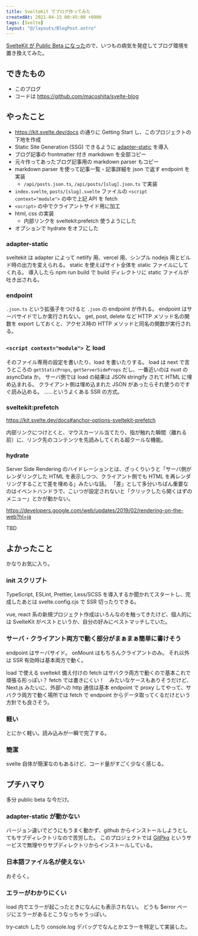 ```yaml
---
title: SvelteKit でブログ作ってみた
createdAt: 2021-04-15 00:45:00 +0900
tags: [Svelte]
layout: "@/layouts/BlogPost.astro"
---
```


[SvelteKit が Public Beta になった](https://svelte.dev/blog/sveltekit-beta)ので、いつもの病気を発症してブログ環境を置き換えてみた。

## できたもの

- このブログ
- コードは https://github.com/macoshita/svelte-blog

## やったこと

- https://kit.svelte.dev/docs の通りに Getting Start し、このプロジェクトの下地を作成
- Static Site Generation (SSG) できるように [adapter-static](https://github.com/sveltejs/kit/tree/master/packages/adapter-static) を導入
- ブログ記事の frontmatter 付き markdown を全部コピー
- 元々作ってあったブログ記事用の markdown parser もコピー
- markdown parser を使って記事一覧・記事詳細を json で返す endpoint を実装
  - `/api/posts.json.ts`, `/api/posts/[slug].json.ts` で実装
- `index.svelte`, `posts/[slug].svelte` ファイルの `<script context="module">` の中で上記 API を fetch
- `<script>` の中でクライアントサイド用に加工
- html, css の実装
  - 内部リンクを sveltekit:prefetch 使うようにした
- オプションで hydrate をオフにした

### adapter-static

sveltekit は adapter によって netlify 用、vercel 用、シンプル nodejs 用とビルド時の出力を変えられる。
static を使えばサイト全体を static ファイルにしてくれる。
導入したら npm run build で build ディレクトリに static ファイルが吐き出される。

### endpoint

`.json.ts` という拡張子をつけると `.json` の endpoint が作れる。
endpoint はサーバサイドでしか実行されない。
get, post, delete など HTTP メソッド名の関数を export しておくと、アクセス時の HTTP メソッドと同名の関数が実行される。

### `<script context="module">` と load

そのファイル専用の設定を書いたり、load を書いたりする。
load は next で言うところの `getStaticProps`, `getServerSideProps` だし、一番近いのは nuxt の asyncData か。
サーバ側では load の結果は JSON stringify されて HTML に埋め込まれる。
クライアント側は埋め込まれた JSON があったらそれ使うのですぐ読み込める。
……というよくある SSR の方式。

### sveltekit:prefetch

https://kit.svelte.dev/docs#anchor-options-sveltekit-prefetch

内部リンクにつけとくと、マウスカーソル当てたり、指が触れた瞬間（離れる前）に、リンク先のコンテンツを先読みしてくれる超クールな機能。

### hydrate

Server Side Rendering のハイドレーションとは、ざっくりいうと「サーバ側がレンダリングした HTML を表示しつつ、クライアント側でも HTML を再レンダリングすることで差を埋める」みたいな話。
「差」として多分いちばん重要なのはイベントハンドラで、こいつが設定されないと「クリックしたら開くはずのメニュー」とかが動かない。

https://developers.google.com/web/updates/2019/02/rendering-on-the-web?hl=ja

TBD

## よかったこと

かなりお気に入り。

### init スクリプト

TypeScript, ESLint, Prettier, Less/SCSS を導入するか聞かれてスタートし、完成したあとは svelte.config.cjs で SSR 切ったりできる。

vue, react 系の新規プロジェクト作成はいろんなのを触ってきたけど、個人的には SvelteKit がベストというか、自分の好みにベストマッチしていた。

### サーバ・クライアント両方で動く部分がまぁまぁ簡単に書けそう

endpoint はサーバサイド。
onMount はもちろんクライアントのみ。
それ以外は SSR 有効時は基本両方で動く。

load で使える sveltekit 備え付けの fetch はサバクラ両方で動くので基本これで頑張る形っぽい？
fetch では書きにくい！　みたいなケースもありそうだけど、Next.js みたいに、外部への http 通信は基本 endpoint で proxy してやって、サバクラ両方で動く場所では fetch で endpoint からデータ取ってくるだけという方針でも良さそう。

### 軽い

とにかく軽い。読み込みが一瞬で完了する。

### 簡潔

svelte 自体が簡潔なのもあるけど、コード量がすごく少なく感じる。

## プチハマり

多分 public beta な今だけ。

### adapter-static が動かない

バージョン違いでどうにもうまく動かず、github からインストールしようとしてもサブディレクトリなので苦労した。
このプロジェクトでは [GitPkg](https://gitpkg.vercel.app/) というサービスで無理やりサブディレクトリからインストールしている。

### 日本語ファイル名が使えない

おそらく。

### エラーがわかりにくい

load 内でエラーが起こったときになんにも表示されない。
どうも $error ページにエラーがあるとこうなっちゃうっぽい。

try-catch したり console.log デバッグでなんとかエラーを特定して実装した。
